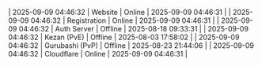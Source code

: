 | 2025-09-09 04:46:32 | Website | Online | 2025-09-09 04:46:31 |
| 2025-09-09 04:46:32 | Registration | Online | 2025-09-09 04:46:31 |
| 2025-09-09 04:46:32 | Auth Server | Offline | 2025-08-18 09:33:31 |
| 2025-09-09 04:46:32 | Kezan (PvE) | Offline | 2025-08-03 17:58:02 |
| 2025-09-09 04:46:32 | Gurubashi (PvP) | Offline | 2025-08-23 21:44:06 |
| 2025-09-09 04:46:32 | Cloudflare | Online | 2025-09-09 04:46:31 |
